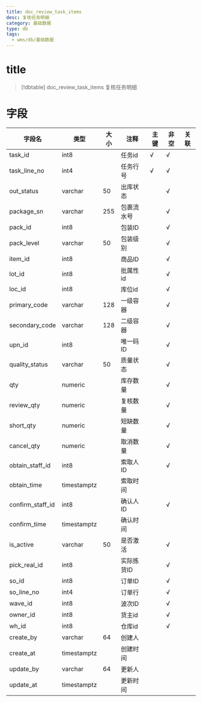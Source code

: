 ```yaml
---
title: doc_review_task_items
desc: 复核任务明细
category: 基础数据
type: db
tags:
  - wms/db/基础数据
---
```


# title
>[!dbtable] doc_review_task_items
> 复核任务明细

# 字段
| 字段名 | 类型 | 大小 | 注释 | 主键 | 非空 | 关联 |
| --- | --- | --- | --- | --- | --- | --- |
| task_id | int8 |  | 任务id | √ | √ |  |
| task_line_no | int4 |  | 任务行号 | √ | √ |  |
| out_status | varchar | 50 | 出库状态 |  | √ |  |
| package_sn | varchar | 255 | 包裹流水号 |  | √ |  |
| pack_id | int8 |  | 包装ID |  | √ |  |
| pack_level | varchar | 50 | 包装级别 |  | √ |  |
| item_id | int8 |  | 商品ID |  | √ |  |
| lot_id | int8 |  | 批属性id |  | √ |  |
| loc_id | int8 |  | 库位id |  | √ |  |
| primary_code | varchar | 128 | 一级容器 |  | √ |  |
| secondary_code | varchar | 128 | 二级容器 |  | √ |  |
| upn_id | int8 |  | 唯一码ID |  | √ |  |
| quality_status | varchar | 50 | 质量状态 |  | √ |  |
| qty | numeric |  | 库存数量 |  | √ |  |
| review_qty | numeric |  | 复核数量 |  | √ |  |
| short_qty | numeric |  | 短缺数量 |  | √ |  |
| cancel_qty | numeric |  | 取消数量 |  | √ |  |
| obtain_staff_id | int8 |  | 索取人ID |  | √ |  |
| obtain_time | timestamptz |  | 索取时间 |  |  |  |
| confirm_staff_id | int8 |  | 确认人ID |  | √ |  |
| confirm_time | timestamptz |  | 确认时间 |  |  |  |
| is_active | varchar | 50 | 是否激活 |  | √ |  |
| pick_real_id | int8 |  | 实际拣货ID |  | √ |  |
| so_id | int8 |  | 订单ID |  | √ |  |
| so_line_no | int4 |  | 订单行 |  | √ |  |
| wave_id | int8 |  | 波次ID |  | √ |  |
| owner_id | int8 |  | 货主id |  | √ |  |
| wh_id | int8 |  | 仓库id |  | √ |  |
| create_by | varchar | 64 | 创建人 |  |  |  |
| create_at | timestamptz |  | 创建时间 |  |  |  |
| update_by | varchar | 64 | 更新人 |  |  |  |
| update_at | timestamptz |  | 更新时间 |  |  |  |

